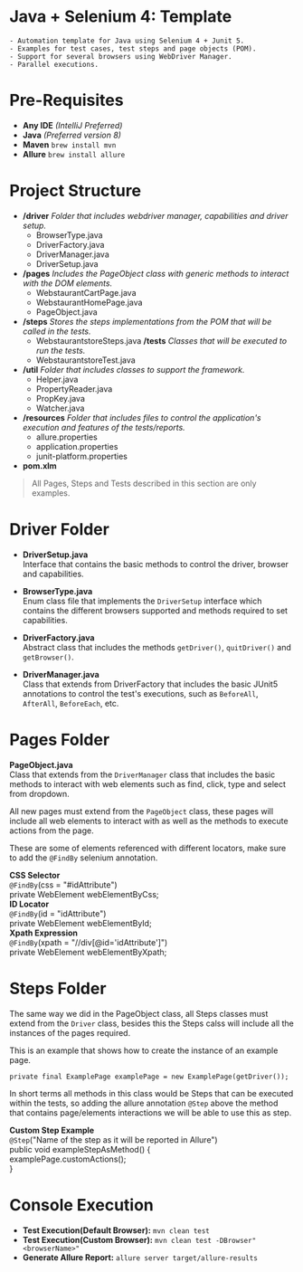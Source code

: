 # Java + Selenium 4: Template
````
- Automation template for Java using Selenium 4 + Junit 5.
- Examples for test cases, test steps and page objects (POM).
- Support for several browsers using WebDriver Manager.
- Parallel executions.
````
# Pre-Requisites
- __Any IDE__ *(IntelliJ Preferred)*
- __Java__ *(Preferred version 8)*
- __Maven__ ``brew install mvn``
- __Allure__ ``brew install allure``

# Project Structure

- __/driver__ *Folder that includes webdriver manager, capabilities and driver setup.*
  - BrowserType.java
  - DriverFactory.java
  - DriverManager.java
  - DriverSetup.java
- __/pages__ *Includes the PageObject class with generic methods to interact with the DOM elements.*
  - WebstaurantCartPage.java
  - WebstaurantHomePage.java
  - PageObject.java
- __/steps__ *Stores the steps implementations from the POM that will be called in the tests.*
  - WebstaurantstoreSteps.java
  __/tests__ *Classes that will be executed to run the tests.*
  - WebstaurantstoreTest.java
- __/util__ *Folder that includes classes to support the framework.*
  - Helper.java
  - PropertyReader.java
  - PropKey.java
  - Watcher.java
- __/resources__ *Folder that includes files to control the application's execution and features of the tests/reports.*
  - allure.properties
  - application.properties
  - junit-platform.properties
- __pom.xlm__

>All Pages, Steps and Tests described in this section are only examples.

# Driver Folder

- __DriverSetup.java__ </br>
Interface that contains the basic methods to control the driver, browser and capabilities.

- __BrowserType.java__ </br>
Enum class file that implements the ``DriverSetup`` interface which contains the different browsers supported and methods required to set capabilities.

- __DriverFactory.java__ </br>
Abstract class that includes the methods ``getDriver()``, ``quitDriver()`` and ``getBrowser()``.

- __DriverManager.java__ </br>
Class that extends from DriverFactory that includes the basic JUnit5 annotations to control the test's executions, such as ``BeforeAll``, ``AfterAll``, ``BeforeEach``, etc.

# Pages Folder

__PageObject.java__ </br>
Class that extends from the ``DriverManager`` class that includes the basic methods to interact with web elements such as find, click, type and select from dropdown.

All new pages must extend from the ``PageObject`` class, these pages will include all web elements to interact with as well as the methods to execute actions from the page.

These are some of elements referenced with different locators, make sure to add the ``@FindBy`` selenium annotation.

__CSS Selector__ </br>
    ``@FindBy``(css = "#idAttribute") </br>
    private WebElement webElementByCss; </br>
__ID Locator__ </br>
    ``@FindBy``(id = "idAttribute") </br>
    private WebElement webElementById; </br>
__Xpath Expression__ </br>
    ``@FindBy``(xpath = "//div[@id='idAttribute']") </br>
    private WebElement webElementByXpath; </br>

# Steps Folder

The same way we did in the PageObject class, all Steps classes must extend from the ``Driver`` class, besides this the Steps calss will include all the instances of the pages required.

This is an example that shows how to create the instance of an example page.

``private final ExamplePage examplePage = new ExamplePage(getDriver());``

In short terms all methods in this class would be Steps that can be executed within the tests, so adding the allure annotation ``@Step`` above the method that contains page/elements interactions we will be able to use this as step.

__Custom Step Example__ </br>
    ``@Step``("Name of the step as it will be reported in Allure")  </br>
    public void exampleStepAsMethod() {  </br>
        examplePage.customActions();  </br>
    }  </br>

# Console Execution
* __Test Execution(Default Browser):__ ``mvn clean test``
* __Test Execution(Custom Browser):__ ``mvn clean test -DBrowser"<browserName>"``
* __Generate Allure Report:__ ``allure server target/allure-results``